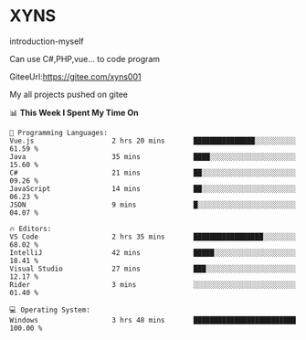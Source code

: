 # XYNS
introduction-myself

Can use C#,PHP,vue... to code program

GiteeUrl:https://gitee.com/xyns001

My all projects pushed on gitee

<!--START_SECTION:waka-->
📊 **This Week I Spent My Time On** 

```text
💬 Programming Languages: 
Vue.js                   2 hrs 20 mins       ███████████████░░░░░░░░░░   61.59 % 
Java                     35 mins             ████░░░░░░░░░░░░░░░░░░░░░   15.60 % 
C#                       21 mins             ██░░░░░░░░░░░░░░░░░░░░░░░   09.26 % 
JavaScript               14 mins             ██░░░░░░░░░░░░░░░░░░░░░░░   06.23 % 
JSON                     9 mins              █░░░░░░░░░░░░░░░░░░░░░░░░   04.07 % 

🔥 Editors: 
VS Code                  2 hrs 35 mins       █████████████████░░░░░░░░   68.02 % 
IntelliJ                 42 mins             █████░░░░░░░░░░░░░░░░░░░░   18.41 % 
Visual Studio            27 mins             ███░░░░░░░░░░░░░░░░░░░░░░   12.17 % 
Rider                    3 mins              ░░░░░░░░░░░░░░░░░░░░░░░░░   01.40 % 

💻 Operating System: 
Windows                  3 hrs 48 mins       █████████████████████████   100.00 % 
```


<!--END_SECTION:waka-->

